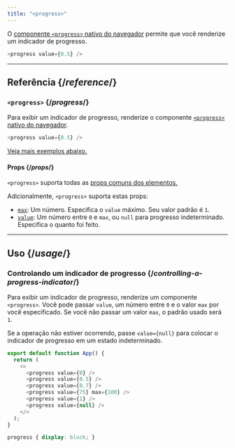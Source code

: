 ```yaml
---
title: "<progress>"
---
```


<Intro>

O [componente `<progress>` nativo do navegador](https://developer.mozilla.org/pt-BR/docs/Web/HTML/Element/progress) permite que você renderize um indicador de progresso.

```js
<progress value={0.5} />
```

</Intro>

<InlineToc />

---

## Referência {/*reference*/}

### `<progress>` {/*progress*/}

Para exibir um indicador de progresso, renderize o componente [`<progress>` nativo do navegador](https://developer.mozilla.org/pt-BR/docs/Web/HTML/Element/progress).

```js
<progress value={0.5} />
```

[Veja mais exemplos abaixo.](#usage)

#### Props {/*props*/}

`<progress>` suporta todas as [props comuns dos elementos.](/reference/react-dom/components/common#props)

Adicionalmente, `<progress>` suporta estas props:

* [`max`](https://developer.mozilla.org/pt-BR/docs/Web/HTML/Element/progress#attr-max): Um número. Especifica o `value` máximo. Seu valor padrão é `1`.
* [`value`](https://developer.mozilla.org/pt-br/docs/Web/HTML/Element/progress#attr-value): Um número entre `0` e `max`, ou `null` para progresso indeterminado. Especifica o quanto foi feito.

---

## Uso {/*usage*/}

### Controlando um indicador de progresso {/*controlling-a-progress-indicator*/}

Para exibir um indicador de progresso, renderize um componente `<progress>`. Você pode passar `value`, um número entre `0` e o valor `max` por você especificado. Se você não passar um valor `max`, o padrão usado será `1`.

Se a operação não estiver ocorrendo, passe `value={null}` para colocar o indicador de progresso em um estado indeterminado.

<Sandpack>

```js
export default function App() {
  return (
    <>
      <progress value={0} />
      <progress value={0.5} />
      <progress value={0.7} />
      <progress value={75} max={100} />
      <progress value={1} />
      <progress value={null} />
    </>
  );
}
```

```css
progress { display: block; }
```

</Sandpack>
